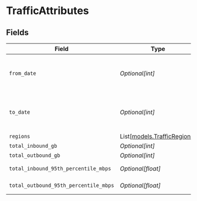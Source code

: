 # TrafficAttributes


## Fields

| Field                                                      | Type                                                       | Required                                                   | Description                                                |
| ---------------------------------------------------------- | ---------------------------------------------------------- | ---------------------------------------------------------- | ---------------------------------------------------------- |
| `from_date`                                                | *Optional[int]*                                            | :heavy_minus_sign:                                         | The start timestamp. Must be a unix timestamp              |
| `to_date`                                                  | *Optional[int]*                                            | :heavy_minus_sign:                                         | The end timestamp. Must be a unix timestamp                |
| `regions`                                                  | List[[models.TrafficRegions](../models/trafficregions.md)] | :heavy_minus_sign:                                         | N/A                                                        |
| `total_inbound_gb`                                         | *Optional[int]*                                            | :heavy_minus_sign:                                         | Value in GB                                                |
| `total_outbound_gb`                                        | *Optional[int]*                                            | :heavy_minus_sign:                                         | Value in GB                                                |
| `total_inbound_95th_percentile_mbps`                       | *Optional[float]*                                          | :heavy_minus_sign:                                         | Value in MBps                                              |
| `total_outbound_95th_percentile_mbps`                      | *Optional[float]*                                          | :heavy_minus_sign:                                         | Value in MBps                                              |